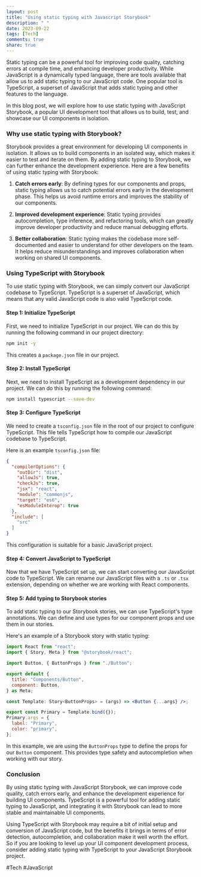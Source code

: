 ```yaml
---
layout: post
title: "Using static typing with Javascript Storybook"
description: " "
date: 2023-09-22
tags: [Tech]
comments: true
share: true
---
```


Static typing can be a powerful tool for improving code quality, catching errors at compile time, and enhancing developer productivity. While JavaScript is a dynamically typed language, there are tools available that allow us to add static typing to our JavaScript code. One popular tool is TypeScript, a superset of JavaScript that adds static typing and other features to the language.

In this blog post, we will explore how to use static typing with JavaScript Storybook, a popular UI development tool that allows us to build, test, and showcase our UI components in isolation.

### Why use static typing with Storybook?

Storybook provides a great environment for developing UI components in isolation. It allows us to build components in an isolated way, which makes it easier to test and iterate on them. By adding static typing to Storybook, we can further enhance the development experience. Here are a few benefits of using static typing with Storybook:

1. **Catch errors early**: By defining types for our components and props, static typing allows us to catch potential errors early in the development phase. This helps us avoid runtime errors and improves the stability of our components.

2. **Improved development experience**: Static typing provides autocompletion, type inference, and refactoring tools, which can greatly improve developer productivity and reduce manual debugging efforts.

3. **Better collaboration**: Static typing makes the codebase more self-documented and easier to understand for other developers on the team. It helps reduce misunderstandings and improves collaboration when working on shared UI components.

### Using TypeScript with Storybook

To use static typing with Storybook, we can simply convert our JavaScript codebase to TypeScript. TypeScript is a superset of JavaScript, which means that any valid JavaScript code is also valid TypeScript code.

#### Step 1: Initialize TypeScript

First, we need to initialize TypeScript in our project. We can do this by running the following command in our project directory:

```bash
npm init -y
```

This creates a `package.json` file in our project.

#### Step 2: Install TypeScript

Next, we need to install TypeScript as a development dependency in our project. We can do this by running the following command:

```bash
npm install typescript --save-dev
```

#### Step 3: Configure TypeScript

We need to create a `tsconfig.json` file in the root of our project to configure TypeScript. This file tells TypeScript how to compile our JavaScript codebase to TypeScript.

Here is an example `tsconfig.json` file:

```json
{
  "compilerOptions": {
    "outDir": "dist",
    "allowJs": true,
    "checkJs": true,
    "jsx": "react",
    "module": "commonjs",
    "target": "es6",
    "esModuleInterop": true
  },
  "include": [
    "src"
  ]
}
```

This configuration is suitable for a basic JavaScript project.

#### Step 4: Convert JavaScript to TypeScript

Now that we have TypeScript set up, we can start converting our JavaScript code to TypeScript. We can rename our JavaScript files with a `.ts` or `.tsx` extension, depending on whether we are working with React components.

#### Step 5: Add typing to Storybook stories

To add static typing to our Storybook stories, we can use TypeScript's type annotations. We can define and use types for our component props and use them in our stories.

Here's an example of a Storybook story with static typing:

```jsx
import React from "react";
import { Story, Meta } from "@storybook/react";

import Button, { ButtonProps } from "./Button";

export default {
  title: "Components/Button",
  component: Button,
} as Meta;

const Template: Story<ButtonProps> = (args) => <Button {...args} />;

export const Primary = Template.bind({});
Primary.args = {
  label: "Primary",
  color: "primary",
};
```

In this example, we are using the `ButtonProps` type to define the props for our `Button` component. This provides type safety and autocompletion when working with our story.

### Conclusion

By using static typing with JavaScript Storybook, we can improve code quality, catch errors early, and enhance the development experience for building UI components. TypeScript is a powerful tool for adding static typing to JavaScript, and integrating it with Storybook can lead to more stable and maintainable UI components.

Using TypeScript with Storybook may require a bit of initial setup and conversion of JavaScript code, but the benefits it brings in terms of error detection, autocompletion, and collaboration make it well worth the effort. So if you are looking to level up your UI component development process, consider adding static typing with TypeScript to your JavaScript Storybook project.

#Tech #JavaScript